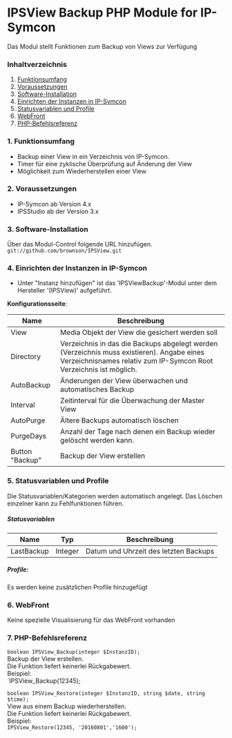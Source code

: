 # IPSView Backup PHP Module for IP-Symcon
Das Modul stellt Funktionen zum Backup von Views zur Verfügung

### Inhaltverzeichnis

1. [Funktionsumfang](#1-funktionsumfang)
2. [Voraussetzungen](#2-voraussetzungen)
3. [Software-Installation](#3-software-installation)
4. [Einrichten der Instanzen in IP-Symcon](#4-einrichten-der-instanzen-in-ip-symcon)
5. [Statusvariablen und Profile](#5-statusvariablen-und-profile)
6. [WebFront](#6-webfront)
7. [PHP-Befehlsreferenz](#7-php-befehlsreferenz)

### 1. Funktionsumfang

* Backup einer View in ein Verzeichnis von IP-Symcon.
* Timer für eine zyklische Überprüfung auf Änderung der View
* Möglichkeit zum Wiederherstellen einer View

### 2. Voraussetzungen

- IP-Symcon ab Version 4.x
- IPSStudio ab der Version 3.x

### 3. Software-Installation

Über das Modul-Control folgende URL hinzufügen.  
`git://github.com/brownson/IPSView.git`  

### 4. Einrichten der Instanzen in IP-Symcon

- Unter "Instanz hinzufügen" ist das 'IPSViewBackup'-Modul unter dem Hersteller '(IPSView)' aufgeführt.  

__Konfigurationsseite__:

Name                    | Beschreibung
----------------------- | ---------------------------------
View                    | Media Objekt der View die gesichert werden soll
Directory               | Verzeichnis in das die Backups abgelegt werden (Verzeichnis muss existieren). Angabe eines Verzeichnisnames relativ zum IP-Symcon Root Verzeichnis ist möglich.
AutoBackup              | Änderungen der View überwachen und automatisches Backup 
Interval                | Zeitinterval für die Überwachung der Master View
AutoPurge               | Ältere Backups automatisch löschen
PurgeDays               | Anzahl der Tage nach denen ein Backup wieder gelöscht werden kann.
Button "Backup"         | Backup der View erstellen

### 5. Statusvariablen und Profile

Die Statusvariablen/Kategorien werden automatisch angelegt. Das Löschen einzelner kann zu Fehlfunktionen führen.

##### Statusvariablen

Name         | Typ       | Beschreibung
------------ | --------- | ----------------
LastBackup   | Integer   | Datum und Uhrzeit des letzten Backups

##### Profile:

Es werden keine zusätzlichen Profile hinzugefügt

### 6. WebFront

Keine spezielle Visualisierung für das WebFront vorhanden

### 7. PHP-Befehlsreferenz

`boolean IPSView_Backup(integer $InstanzID);`  
Backup der View erstellen.  
Die Funktion liefert keinerlei Rückgabewert.  
Beispiel:  
`IPSView_Backup(12345);

`boolean IPSView_Restore(integer $InstanzID, string $date, string $time);`  
View aus einem Backup wiederherstellen.  
Die Funktion liefert keinerlei Rückgabewert.  
Beispiel:  
`IPSView_Restore(12345, '20160801','1600');`

